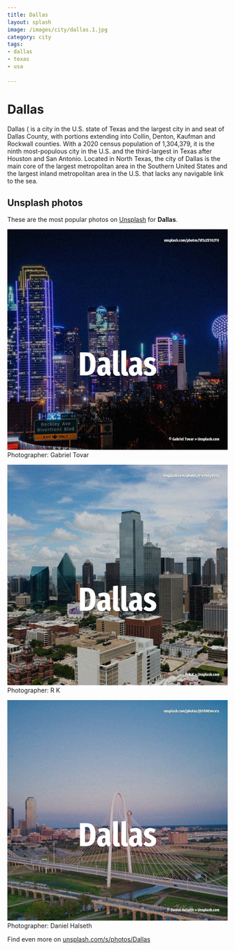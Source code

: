 ```yaml
---
title: Dallas
layout: splash
image: /images/city/dallas.1.jpg
category: city
tags:
- dallas
- texas
- usa

---
```

# Dallas

Dallas ( is a city in the U.S.
state of Texas and the largest city in and seat of Dallas County, with portions extending into 
Collin, Denton, Kaufman and Rockwall counties.
With a 2020 census population of 1,304,379, it is the ninth most-populous city in the U.S.
and the third-largest in Texas after Houston and San Antonio.
Located in North Texas, the city of Dallas is the main core of the largest metropolitan area in the 
Southern United States and the largest inland metropolitan area in the U.S.
that lacks any navigable link to the sea.

 
## Unsplash photos
These are the most popular photos on [Unsplash](https://unsplash.com) for **Dallas**.
 
![Dallas](/images/city/dallas.1.jpg)
Photographer:  Gabriel Tovar
 
![Dallas](/images/city/dallas.2.jpg)
Photographer:  R K
 
![Dallas](/images/city/dallas.3.jpg)
Photographer:  Daniel Halseth
 
Find even more on [unsplash.com/s/photos/Dallas](https://unsplash.com/s/photos/Dallas)
 
